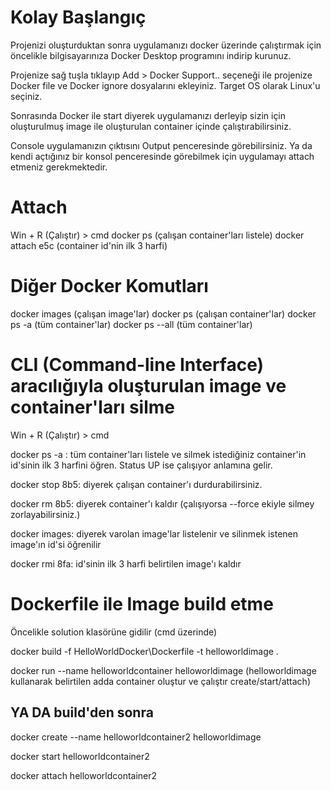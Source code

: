 ﻿# Kolay Başlangıç
Projenizi oluşturduktan sonra uygulamanızı docker üzerinde çalıştırmak için öncelikle bilgisayarınıza Docker Desktop programını indirip kurunuz.

Projenize sağ tuşla tıklayıp Add > Docker Support.. seçeneği ile projenize Docker file ve Docker ignore dosyalarını ekleyiniz. Target OS olarak Linux'u seçiniz.

Sonrasında Docker ile start diyerek uygulamanızı derleyip sizin için oluşturulmuş image ile oluşturulan container içinde çalıştırabilirsiniz.

Console uygulamanızın çıktısını Output penceresinde görebilirsiniz. Ya da kendi açtığınız bir konsol penceresinde görebilmek için uygulamayı attach etmeniz gerekmektedir.

# Attach
Win + R (Çalıştır) > cmd
docker ps (çalışan container'ları listele)
docker attach e5c (container id'nin ilk 3 harfi)

# Diğer Docker Komutları
docker images (çalışan image'lar)
docker ps (çalışan container'lar)
docker ps -a (tüm container'lar)
docker ps --all (tüm container'lar)

# CLI (Command-line Interface) aracılığıyla oluşturulan image ve container'ları silme
Win + R (Çalıştır) > cmd

docker ps -a : tüm container'ları listele ve silmek istediğiniz container'in id'sinin ilk 3 harfini öğren. Status UP ise çalışıyor anlamına gelir.

docker stop 8b5: diyerek çalışan container'ı durdurabilirsiniz.

docker rm 8b5: diyerek container'ı kaldır (çalışıyorsa --force ekiyle silmey zorlayabilirsiniz.)

docker images: diyerek varolan image'lar listelenir ve silinmek istenen image'ın id'si öğrenilir

docker rmi 8fa: id'sinin ilk 3 harfi belirtilen image'ı kaldır

# Dockerfile ile Image build etme
Öncelikle solution klasörüne gidilir (cmd üzerinde)

docker build -f HelloWorldDocker\Dockerfile -t helloworldimage .

docker run --name helloworldcontainer helloworldimage (helloworldimage kullanarak belirtilen adda container oluştur ve çalıştır create/start/attach)

## YA DA build'den sonra
docker create --name helloworldcontainer2 helloworldimage

docker start helloworldcontainer2

docker attach helloworldcontainer2
